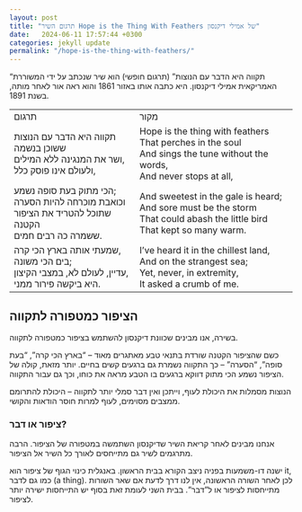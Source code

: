 ```yaml
---
layout: post
title: "תרגום השיר Hope is the Thing With Feathers של אמילי דיקנסון"
date:   2024-06-11 17:57:44 +0300
categories: jekyll update
permalink: "/hope-is-the-thing-with-feathers/"
---
```



<p>“תקווה היא הדבר עם הנוצות” (תרגום חופשי) הוא שיר שנכתב על ידי המשוררת האמריקאית אמילי דיקנסון. היא כתבה אותו באזור 1861 והוא ראה אור לאחר מותה, בשנת 1891.</p>

<table class="table text-center table-dark">
  <tbody>
    <tr>
      <td>תרגום</td>
      <td>מקור</td>
    </tr>
    <tr>
      <td>
        תקווה היא הדבר עם הנוצות<br>
        ששוכן בנשמה<br>
        ושר את המנגינה ללא המילים,<br>
        ולעולם אינו פוסק כלל,
      </td>
      <td>
        <bdo dir="ltr" lang="">Hope is the thing with feathers<br>That perches in the soul<br>And sings the tune without the words,<br>And never stops at all,</bdo>
      </td>
    </tr>
    <tr>
      <td>
        הכי מתוק בעת סופה נשמע;<br>
        וכואבת מוכרחה להיות הסערה<br>
        שתוכל להטריד את הציפור הקטנה<br>
        ששמרה כה רבים חמים.
      </td>
      <td>
        <bdo dir="ltr" lang="">And sweetest in the gale is heard;<br>And sore must be the storm<br>That could abash the little bird<br>That kept so many warm.</bdo>
      </td>
    </tr>
    <tr>
      <td>
        שמעתי אותה בארץ הכי קרה,<br>
        בים הכי משונה;<br>
        עדיין, לעולם לא, במצבי הקיצון,<br>
        היא ביקשה פירור ממני.
      </td>
      <td>
        <bdo dir="ltr" lang="">I’ve heard it in the chillest land,<br>And on the strangest sea;<br>Yet, never, in extremity,<br>It asked a crumb of me.</bdo>
      </td>
    </tr>
  </tbody>
</table>

<h2>הציפור כמטפורה לתקווה</h2>

<p>בשירה, אנו מבינים שכוונת דיקנסון להשתמש בציפור כמטפורה לתקווה.</p>

<p>כשם שהציפור הקטנה שורדת בתנאי טבע מאתגרים מאוד – “בארץ הכי קרה”, “בעת סופה”, “הסערה” – כך התקווה נשמרת גם ברגעים קשים בחיים. יותר מזאת, קולה של הציפור נשמע הכי מתוק דווקא ברגעים בו הטבע מראה את כוחו, וכך גם עבור התקווה.</p>

<p>הנוצות מסמלות את היכולת לעוף, וייתכן ואין דבר סמלי יותר לתקווה – היכולת להתרומם ממצבים מסוימים, לעוף למרות חוסר הודאות והקושי.</p>

<h3>ציפור או דבר?</h3>

<p>אנחנו מבינים לאחר קריאת השיר שדיקנסון השתמשה במטפורה של הציפור. הרבה מתרגמים לשיר גם מתייחסים לאורך כל השיר אל הציפור.</p>

<p>ישנה דו-משמעות בפניה ניצב הקורא בבית הראשון. באנגלית כינוי הגוף של ציפור הוא it, כמו גם לדבר (a thing). לכן לאחר השורה הראשונה, אין לנו דרך לדעת אם שאר השורות מתייחסות לציפור או ל”דבר”. בבית השני לעומת זאת בסוף יש התייחסות ישירה יותר לציפור.</p>
